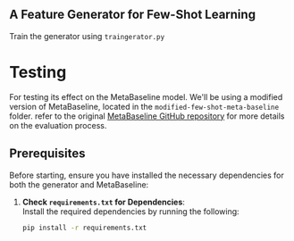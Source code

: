## A Feature Generator for Few-Shot Learning

Train the generator using `traingerator.py` 

# Testing 
For testing its effect on the MetaBaseline model. We'll be using a modified version of MetaBaseline, located in the `modified-few-shot-meta-baseline` folder.  refer to the original [MetaBaseline GitHub repository](https://github.com/yinboc/few-shot-meta-baseline) for more details on the evaluation process.

## Prerequisites

Before starting, ensure you have installed the necessary dependencies for both the generator and MetaBaseline:

1. **Check `requirements.txt` for Dependencies**:  
   Install the required dependencies by running the following:

   ```bash
   pip install -r requirements.txt
